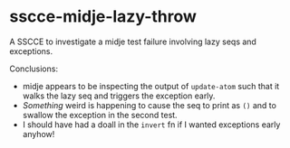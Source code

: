 # sscce-midje-lazy-throw

A SSCCE to investigate a midje test failure involving lazy seqs and exceptions.

Conclusions:

- midje appears to be inspecting the output of `update-atom` such that
  it walks the lazy seq and triggers the exception early.
- *Something* weird is happening to cause the seq to print as `()` and
  to swallow the exception in the second test.
- I should have had a doall in the `invert` fn if I wanted exceptions
  early anyhow!
